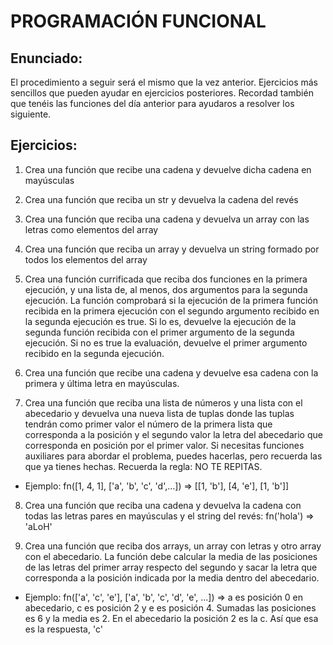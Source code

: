 # PROGRAMACIÓN FUNCIONAL

## Enunciado:
El procedimiento a seguir será el mismo que la vez anterior. Ejercicios más sencillos que pueden ayudar en ejercicios posteriores. Recordad también que tenéis las funciones del día anterior para ayudaros a resolver los siguiente.

## Ejercicios:

1. Crea una función que recibe una cadena y devuelve dicha cadena en mayúsculas

2. Crea una función que reciba un str y devuelva la cadena del revés

3. Crea una función que reciba una cadena y devuelva un array con las letras como elementos del array

4. Crea una función que reciba un array y devuelva un string formado por todos los elementos del array

5. Crea una función currificada que reciba dos funciones en la primera ejecución, y una lista de, al menos, dos argumentos para la segunda ejecución. La función comprobará si la ejecución de la primera función recibida en la primera ejecución con el segundo argumento recibido en la segunda ejecución es true. Si lo es, devuelve la ejecución de la segunda función recibida con el primer argumento de la segunda ejecución. Si no es true la evaluación, devuelve el primer argumento recibido en la segunda ejecución.

6. Crea una función que recibe una cadena y devuelve esa cadena con la primera y última letra en mayúsculas.

7. Crea una función que reciba una lista de números y una lista con el abecedario y devuelva una nueva lista de tuplas donde las tuplas tendrán como primer valor el número de la primera lista que corresponda a la posición y el segundo valor la letra del abecedario que corresponda en posición por el primer valor. Si necesitas funciones auxiliares para abordar el problema, puedes hacerlas, pero recuerda las que ya tienes hechas. Recuerda la regla: NO TE REPITAS.
- Ejemplo: fn([1, 4, 1], ['a', 'b', 'c', 'd',...]) => [[1, 'b'], [4, 'e'], [1, 'b']]

8. Crea una función que reciba una cadena y devuelva la cadena con todas las letras pares en mayúsculas y el string del revés: fn('hola') => 'aLoH'

9. Crea una función que reciba dos arrays, un array con letras y otro array con el abecedario. La función debe calcular la media de las posiciones de las letras del primer array respecto del segundo y sacar la letra que corresponda a la posición indicada por la media dentro del abecedario.
- Ejemplo: fn(['a', 'c', 'e'], ['a', 'b', 'c', 'd', 'e', ...]) => a es posición 0 en abecedario, c es posición 2 y e es posición 4. Sumadas las posiciones es 6 y la media es 2. En el abecedario la posición 2 es la c. Así que esa es la respuesta, 'c'
